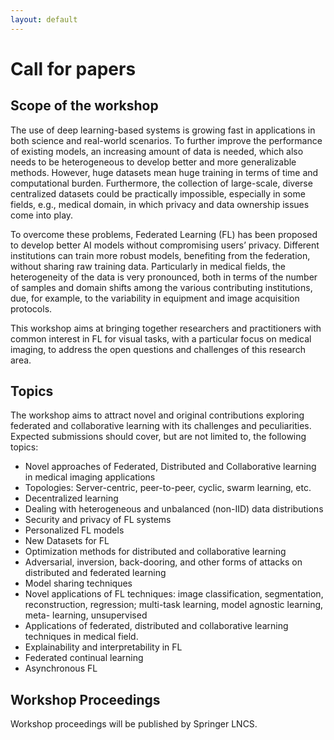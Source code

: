 ```yaml
---
layout: default
---
```


# Call for papers

## Scope of the workshop

The use of deep learning-based systems is growing fast in applications in both science
and real-world scenarios. To further improve the performance of existing models, an
increasing amount of data is needed, which also needs to be heterogeneous to
develop better and more generalizable methods. However, huge datasets mean huge
training in terms of time and computational burden. Furthermore, the collection of
large-scale, diverse centralized datasets could be practically impossible, especially in
some fields, e.g., medical domain, in which privacy and data ownership issues come
into play.

To overcome these problems, Federated Learning (FL) has been proposed to develop
better AI models without compromising users’ privacy. Different institutions can train
more robust models, benefiting from the federation, without sharing raw training data.
Particularly in medical fields, the heterogeneity of the data is very pronounced, both in
terms of the number of samples and domain shifts among the various contributing
institutions, due, for example, to the variability in equipment and image acquisition
protocols.

This workshop aims at bringing together researchers and practitioners with common
interest in FL for visual tasks, with a particular focus on medical imaging, to address
the open questions and challenges of this research area.

## Topics

The workshop aims to attract novel and original contributions exploring federated and
collaborative learning with its challenges and peculiarities.
Expected submissions should cover, but are not limited to, the following topics:
* Novel approaches of Federated, Distributed and Collaborative learning in
medical imaging applications
* Topologies: Server-centric, peer-to-peer, cyclic, swarm learning, etc.
* Decentralized learning
* Dealing with heterogeneous and unbalanced (non-IID) data distributions
* Security and privacy of FL systems
* Personalized FL models
* New Datasets for FL
* Optimization methods for distributed and collaborative learning
* Adversarial, inversion, back-dooring, and other forms of attacks on distributed
and federated learning
* Model sharing techniques
* Novel applications of FL techniques: image classification, segmentation,
reconstruction, regression; multi-task learning, model agnostic learning, meta-
learning, unsupervised
* Applications of federated, distributed and collaborative learning techniques in
medical field.
* Explainability and interpretability in FL
* Federated continual learning
* Asynchronous FL

## Workshop Proceedings

Workshop proceedings will
be published by Springer LNCS.
